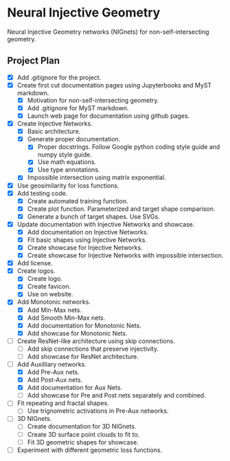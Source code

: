 # Neural Injective Geometry
Neural Injective Geometry networks (NIGnets) for non-self-intersecting geometry.


## Project Plan
- [x] Add .gitignore for the project.
- [x] Create first cut documentation pages using Jupyterbooks and MyST markdown.
    - [x] Motivation for non-self-intersecting geometry.
    - [x] Add .gitignore for MyST markdown.
    - [x] Launch web page for documentation using github pages.
- [x] Create Injective Networks.
    - [x] Basic architecture.
    - [x] Generate proper documentation.
        - [x] Proper docstrings. Follow Google python coding style guide and numpy style guide.
        - [x] Use math equations.
        - [x] Use type annotations.
    - [x] Impossible intersection using matrix exponential.
- [x] Use geosimilarity for loss functions.
- [x] Add testing code.
    - [x] Create automated training function.
    - [x] Create plot function. Parameterized and target shape comparison.
    - [x] Generate a bunch of target shapes. Use SVGs.
- [x] Update documentation with Injective Networks and showcase.
    - [x] Add documentation on Injective Networks.
    - [x] Fit basic shapes using Injective Networks.
    - [x] Create showcase for Injective Networks.
    - [x] Create showcase for Injective Networks with impossible intersection.
- [x] Add license.
- [x] Create logos.
    - [x] Create logo.
    - [x] Create favicon.
    - [x] Use on website.
- [x] Add Monotonic networks.
    - [x] Add Min-Max nets.
    - [x] Add Smooth Min-Max nets.
    - [x] Add documentation for Monotonic Nets.
    - [x] Add showcase for Monotonic Nets.
- [ ] Create ResNet-like architecture using skip connections.
    - [ ] Add skip connections that preserve injectivity.
    - [ ] Add showcase for ResNet architecture.
- [ ] Add Auxilliary networks.
    - [x] Add Pre-Aux nets.
    - [x] Add Post-Aux nets.
    - [x] Add documentation for Aux Nets.
    - [ ] Add showcase for Pre and Post nets separately and combined.
- [ ] Fit repeating and fractal shapes.
    - [ ] Use trignometric activations in Pre-Aux networks.
- [ ] 3D NIGnets.
    - [ ] Create documentation for 3D NIGnets.
    - [ ] Create 3D surface point clouds to fit to.
    - [ ] Fit 3D geometric shapes for showcase.
- [ ] Experiment with different geometric loss functions.